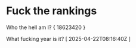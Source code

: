 # Fuck the rankings

Who the hell am I?
{ 18623420 }

What fucking year is it?
[ 2025-04-22T08:16:40Z ]
